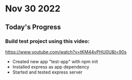 # Nov 30 2022

## Today's Progress

### Build test project using this video:
https://www.youtube.com/watch?v=tKM44vPHU0U&t=90s

* Created new app "test-app" with npm init
* Installed express as app dependency
* Started and tested express server





